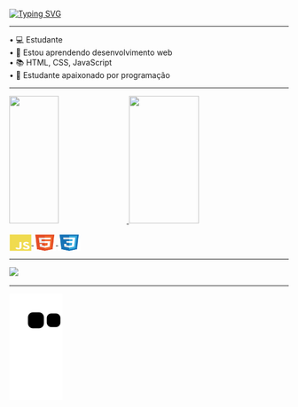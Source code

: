 [![Typing SVG](https://readme-typing-svg.herokuapp.com?font=Fira+Code&duration=4300&pause=1000&color=FF9804&width=435&lines=Ol%C3%A1%2C+meu+nome+e+pedro+pezzuol)](https://git.io/typing-svg)
<hr>

• 💻 Estudante <br>
• 📝 Estou aprendendo desenvolvimento web <br>
• 📚 HTML, CSS, JavaScript <br>
• 💖 Estudante apaixonado por programação <br>
<hr>

<div align="left">
  <a href="https://github.com/pedropezzuol">
  <img width="42%" height="230em" src="https://github-readme-stats.vercel.app/api?username=pedropezzuol&show_icons=true&theme=gruvbox&include_all_commits=true&count_private=true"/>
  <img width="50%" height="230em" src="https://github-readme-stats.vercel.app/api/top-langs/?username=pedropezzuol&layout=compact&langs_count=7&theme=gruvbox"/>
</div>
  
<div style="display: inline_block"><br>
  <img align="center" alt="Js" height="30" width="40" src="https://raw.githubusercontent.com/devicons/devicon/master/icons/javascript/javascript-plain.svg">
  <img align="center" alt="HTML" height="30" width="40" src="https://raw.githubusercontent.com/devicons/devicon/master/icons/html5/html5-original.svg">
  <img align="center" alt="CSS" height="30" width="40" src="https://raw.githubusercontent.com/devicons/devicon/master/icons/css3/css3-original.svg">
</div>
<hr>
<div>
   <a href = "mailto:pedropezzuol0@gmail.com"><img src="https://img.shields.io/badge/Gmail-D14836?style=for-the-badge&logo=gmail&logoColor=white"></a>
</div>
<hr>
 
![Snake animation](https://github.com/pedropezzuol/pedropezzuol/blob/output/github-contribution-grid-snake.svg)
